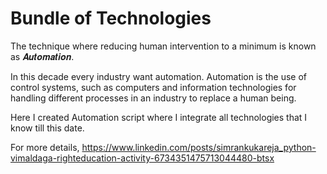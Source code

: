 # Bundle of Technologies

The technique where reducing human intervention to a minimum is known as 𝑨𝒖𝒕𝒐𝒎𝒂𝒕𝒊𝒐𝒏.

In this decade every industry want automation.
Automation is the use of control systems, such as computers and information technologies for handling different processes in an industry to replace a human being. 

Here I created Automation script where I integrate all technologies that I know till this date.


For more details, https://www.linkedin.com/posts/simrankukareja_python-vimaldaga-righteducation-activity-6734351475713044480-btsx

